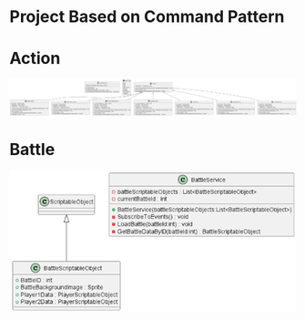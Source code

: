 # Project Based on Command  Pattern 


# Action 
![ScreenShot](Assets/Scripts/Action/include.png)
# Battle
![ScreenShot](Assets/Scripts/Battle/include.png)